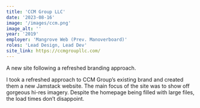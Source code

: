 ```yaml
---
title: 'CCM Group LLC'
date: '2023-08-16'
image: '/images/ccm.png'
image_alt: ''
year: '2019'
employer: 'Mangrove Web (Prev. Manoverboard)'
roles: 'Lead Design, Lead Dev'
site_link: https://ccmgroupllc.com/
---
```


A new site following a refreshed branding approach.

I took a refreshed approach to CCM Group’s existing brand and created them a new Jamstack website. The main focus of the site was to show off gorgeous hi-res imagery. Despite the homepage being filled with large files, the load times don’t disappoint.